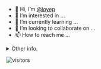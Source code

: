 - 👋 Hi, I’m [@loyep](https://github.com/loyep)
- 👀 I’m interested in ...
- 🌱 I’m currently learning ...
- 💞️ I’m looking to collaborate on ...
- 📫 How to reach me ...

<details>
  <summary>Other info.</summary>
  <br>

<!--START_SECTION:waka-->

```txt
TypeScript   3 hrs 55 mins   ███████████████░░░░░░░░░░   59.45 %
Bash         1 hr 3 mins     ████░░░░░░░░░░░░░░░░░░░░░   15.99 %
JSON         37 mins         ██▒░░░░░░░░░░░░░░░░░░░░░░   09.55 %
YAML         17 mins         █░░░░░░░░░░░░░░░░░░░░░░░░   04.48 %
Vue.js       10 mins         ▓░░░░░░░░░░░░░░░░░░░░░░░░   02.56 %
```

<!--END_SECTION:waka-->

</details>

![visitors](https://visitor-badge.glitch.me/badge?page_id=loyep.loyep)
